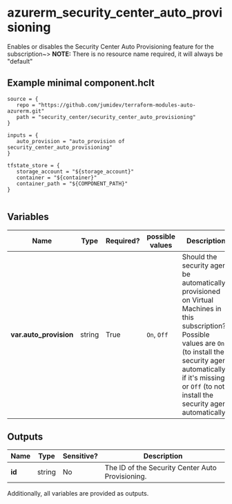 # azurerm_security_center_auto_provisioning

Enables or disables the Security Center Auto Provisioning feature for the subscription~> **NOTE:** There is no resource name required, it will always be "default"

## Example minimal component.hclt

```hcl
source = {
   repo = "https://github.com/jumidev/terraform-modules-auto-azurerm.git" 
   path = "security_center/security_center_auto_provisioning" 
}

inputs = {
   auto_provision = "auto_provision of security_center_auto_provisioning" 
}

tfstate_store = {
   storage_account = "${storage_account}" 
   container = "${container}" 
   container_path = "${COMPONENT_PATH}" 
}


```

## Variables

| Name | Type | Required? |  possible values |  Description |
| ---- | ---- | --------- |  ----------- | ----------- |
| **var.auto_provision** | string | True | `On`, `Off`  |  Should the security agent be automatically provisioned on Virtual Machines in this subscription? Possible values are `On` (to install the security agent automatically, if it's missing) or `Off` (to not install the security agent automatically). | 



## Outputs

| Name | Type | Sensitive? | Description |
| ---- | ---- | --------- | --------- |
| **id** | string | No  | The ID of the Security Center Auto Provisioning. | 

Additionally, all variables are provided as outputs.
